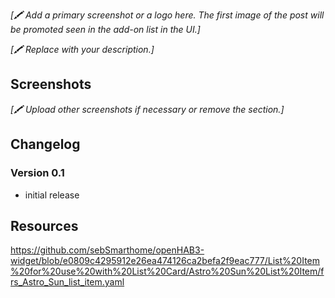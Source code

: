 _[🖍 Add a primary screenshot or a logo here. The first image of the post will be promoted seen in the add-on list in the UI.]_

_[🖍 Replace with your description.]_

## Screenshots

_[🖍 Upload other screenshots if necessary or remove the section.]_

## Changelog

### Version 0.1
- initial release

## Resources
https://github.com/sebSmarthome/openHAB3-widget/blob/e0809c4295912e26ea474126ca2befa2f9eac777/List%20Item%20for%20use%20with%20List%20Card/Astro%20Sun%20List%20Item/frs_Astro_Sun_list_item.yaml
